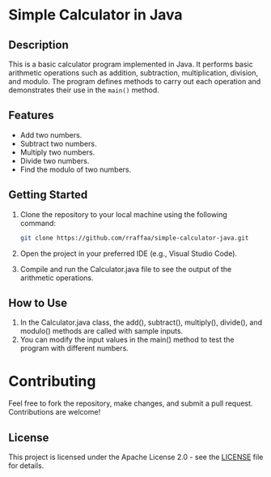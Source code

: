 # Simple Calculator in Java

## Description

This is a basic calculator program implemented in Java. It performs basic arithmetic operations such as addition, subtraction, multiplication, division, and modulo. The program defines methods to carry out each operation and demonstrates their use in the `main()` method.

## Features

- Add two numbers.
- Subtract two numbers.
- Multiply two numbers.
- Divide two numbers.
- Find the modulo of two numbers.

## Getting Started

1. Clone the repository to your local machine using the following command:

   ```bash
   git clone https://github.com/rraffaa/simple-calculator-java.git
2. Open the project in your preferred IDE (e.g., Visual Studio Code).

3. Compile and run the Calculator.java file to see the output of the arithmetic operations.

## How to Use

1. In the Calculator.java class, the add(), subtract(), multiply(), divide(), and modulo() methods are called with sample inputs.
2. You can modify the input values in the main() method to test the program with different numbers.

# Contributing
Feel free to fork the repository, make changes, and submit a pull request. Contributions are welcome!

## License
This project is licensed under the Apache License 2.0 - see the [LICENSE](./LICENSE) file for details.
